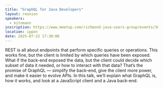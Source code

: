 ```yaml
---
title: "GraphQL for Java Developers"
layout: reunion
speakers:
  - kitomann
inscription: https://www.meetup.com/richmond-java-users-group/events/307601386/?eventOrigin=group_upcoming_events
location: ippon
date: 2025-07-22 17:30:00
---
```


REST is all about endpoints that perform specific queries or operations. This works fine, but the client is limited by which queries have been exposed. What if the back-end exposed the data, but the client could decide which subset of data it needed, or how to interact with that data? That’s the promise of GraphQL — simplify the back-end, give the client more power, and make it easier to evolve APIs. In this talk, we’ll explain what GraphQL is, how it works, and look at a JavaScript client and a Java back-end.


